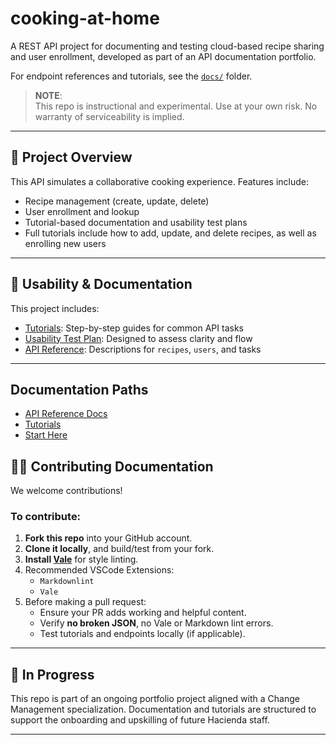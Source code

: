 # cooking-at-home

A REST API project for documenting and testing cloud-based recipe sharing and user enrollment, developed as part of an API documentation portfolio.

For endpoint references and tutorials, see the [`docs/`](./docs) folder.

> **NOTE**:  
> This repo is instructional and experimental. Use at your own risk. No warranty of serviceability is implied.

---

## 🧩 Project Overview

This API simulates a collaborative cooking experience. Features include:
- Recipe management (create, update, delete)
- User enrollment and lookup
- Tutorial-based documentation and usability test plans
- Full tutorials include how to add, update, and delete recipes, as well as enrolling new users

---

## 🧪 Usability & Documentation

This project includes:
- [Tutorials](./docs/tutorials): Step-by-step guides for common API tasks
- [Usability Test Plan](./docs/tutorials/usability-test-plan.md): Designed to assess clarity and flow
- [API Reference](./docs/api): Descriptions for `recipes`, `users`, and tasks

---

## Documentation Paths

- [API Reference Docs](docs/api/)
- [Tutorials](docs/tutorials/)
- [Start Here](docs/index.md)

## 👩‍💻 Contributing Documentation

We welcome contributions!

### To contribute:

1. **Fork this repo** into your GitHub account.
2. **Clone it locally**, and build/test from your fork.
3. **Install [Vale](https://vale.sh/)** for style linting.
4. Recommended VSCode Extensions:
   - `Markdownlint`
   - `Vale`
5. Before making a pull request:
   - Ensure your PR adds working and helpful content.
   - Verify **no broken JSON**, no Vale or Markdown lint errors.
   - Test tutorials and endpoints locally (if applicable).

---

## 🚧 In Progress

This repo is part of an ongoing portfolio project aligned with a Change Management specialization. Documentation and tutorials are structured to support the onboarding and upskilling of future Hacienda staff.

---

